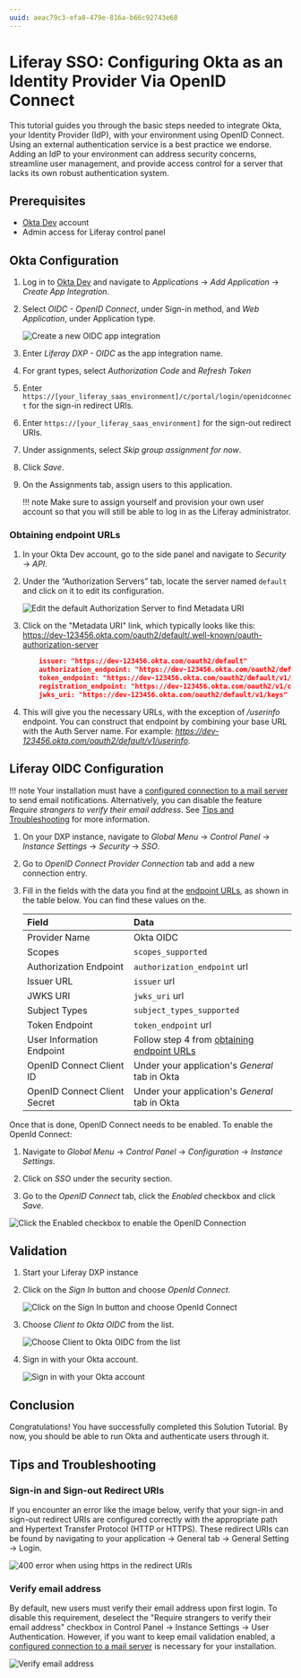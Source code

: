 ```yaml
---
uuid: aeac79c3-efa0-479e-816a-b66c92743e68
---
```


# Liferay SSO: Configuring Okta as an Identity Provider Via OpenID Connect

This tutorial guides you through the basic steps needed to integrate Okta, your Identity Provider (IdP), with your environment using OpenID Connect. Using an external authentication service is a best practice we endorse. Adding an IdP to your environment can address security concerns, streamline user management, and provide access control for a server that lacks its own robust authentication system.

## Prerequisites
- [Okta Dev](https://developer.okta.com/login/) account
- Admin access for Liferay control panel

## Okta Configuration

1. Log in to [Okta Dev](https://developer.okta.com/login/) and navigate to *Applications* &rarr; *Add Application* &rarr; *Create App Integration*.

1. Select *OIDC - OpenID Connect*, under Sign-in method, and *Web Application*, under Application type.

    ![Create a new OIDC app integration](./liferay-sso-configuring-okta-as-identity-provider-via-openid-connect/images/01.png)

1. Enter *Liferay DXP - OIDC* as the app integration name.

1. For grant types, select *Authorization Code* and *Refresh Token*

1. Enter `https://[your_liferay_saas_environment]/c/portal/login/openidconnect` for the sign-in redirect URIs.

1. Enter `https://[your_liferay_saas_environment]` for the sign-out redirect URIs.

1. Under assignments, select *Skip group assignment for now*.

1. Click *Save*.

1. On the Assignments tab, assign users to this application.

    !!! note
        Make sure to assign yourself and provision your own user account so that you will still be able to log in as the Liferay administrator.

### Obtaining endpoint URLs

1. In your Okta Dev account, go to the side panel and navigate to *Security* &rarr; *API*.

1. Under the “Authorization Servers” tab, locate the server named `default` and click on it to edit its configuration.

    ![Edit the default Authorization Server to find Metadata URI](./liferay-sso-configuring-okta-as-identity-provider-via-openid-connect/images/02.png)

1. Click on the "Metadata URI" link, which typically looks like this: https://dev-123456.okta.com/oauth2/default/.well-known/oauth-authorization-server

    ```json
        issuer: "https://dev-123456.okta.com/oauth2/default"
        authorization_endpoint: "https://dev-123456.okta.com/oauth2/default/v1/authorize"
        token_endpoint: "https://dev-123456.okta.com/oauth2/default/v1/token"
        registration_endpoint: "https://dev-123456.okta.com/oauth2/v1/clients"
        jwks_uri: "https://dev-123456.okta.com/oauth2/default/v1/keys"
    ```

1. This will give you the necessary URLs, with the exception of */userinfo* endpoint. You can construct that endpoint by combining your base URL with the Auth Server name. For example: *https://dev-123456.okta.com/oauth2/default/v1/userinfo*.

## Liferay OIDC Configuration

!!! note
    Your installation must have a [configured connection to a mail server](../../setting-up-liferay/configuring-mail.md) to send email notifications. Alternatively, you can disable the feature *Require strangers to verify their email address*. See [Tips and Troubleshooting](#verify-email-address) for more information.

1. On your DXP instance, navigate to *Global Menu* &rarr; *Control Panel* &rarr; *Instance Settings* &rarr; *Security* &rarr; *SSO*.

1. Go to *OpenID Connect Provider Connection* tab and add a new connection entry.

1. Fill in the fields with the data you find at the [endpoint URLs](#obtaining-endpoint-urls), as shown in the table below. You can find these values on the.

    | Field                        | Data                                                                   |
    |:-----------------------------|:-----------------------------------------------------------------------|
    | Provider Name                | Okta OIDC                                                              |
    | Scopes                       | `scopes_supported`                                                     |
    | Authorization Endpoint       | `authorization_endpoint` url                                           |
    | Issuer URL                   | `issuer` url                                                           |
    | JWKS URI                     | `jwks_uri` url                                                         |
    | Subject Types                | `subject_types_supported`                                              |
    | Token Endpoint               | `token_endpoint` url                                                   |
    | User Information Endpoint    | Follow step 4 from [obtaining endpoint URLs](#obtaining-endpoint-urls) |
    | OpenID Connect Client ID     | Under your application's *General* tab in Okta                         |
    | OpenID Connect Client Secret | Under your application's *General* tab in Okta                         |

Once that is done, OpenID Connect needs to be enabled. To enable the OpenId Connect:

1. Navigate to *Global Menu* &rarr; *Control Panel* &rarr; *Configuration* &rarr; *Instance Settings*.

1. Click on *SSO* under the security section.

1. Go to the *OpenID Connect* tab, click the *Enabled* checkbox and click *Save*.

![Click the Enabled checkbox to enable the OpenID Connection](./liferay-sso-configuring-okta-as-identity-provider-via-openid-connect/images/03.png)

## Validation

1. Start your Liferay DXP instance

1. Click on the *Sign In* button and choose *OpenId Connect*.

    ![Click on the Sign In button and choose OpenId Connect](./liferay-sso-configuring-okta-as-identity-provider-via-openid-connect/images/04.png)

1. Choose *Client to Okta OIDC* from the list.

    ![Choose Client to Okta OIDC from the list](./liferay-sso-configuring-okta-as-identity-provider-via-openid-connect/images/05.png)

1. Sign in with your Okta account.

    ![Sign in with your Okta account](./liferay-sso-configuring-okta-as-identity-provider-via-openid-connect/images/06.png)

## Conclusion

Congratulations! You have successfully completed this Solution Tutorial. By now, you should be able to run Okta and authenticate users through it.

## Tips and Troubleshooting

### Sign-in and Sign-out Redirect URIs

If you encounter an error like the image below, verify that your sign-in and sign-out redirect URIs are configured correctly with the appropriate path and Hypertext Transfer Protocol (HTTP or HTTPS). These redirect URIs can be found by navigating to your application &rarr; General tab &rarr; General Setting &rarr; Login.

![400 error when using https in the redirect URIs](./liferay-sso-configuring-okta-as-identity-provider-via-openid-connect/images/07.png)

### Verify email address

By default, new users must verify their email address upon first login. To disable this requirement, deselect the "Require strangers to verify their email address" checkbox in Control Panel &rarr; Instance Settings &rarr; User Authentication. However, if you want to keep email validation enabled, a [configured connection to a mail server](../../setting-up-liferay/configuring-mail.md) is necessary for your installation.

![Verify email address](./liferay-sso-configuring-okta-as-identity-provider-via-openid-connect/images/08.png)
